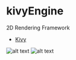 # kivyEngine

2D Rendering Framework
- [Kivy](https://kivy.org/)


![alt text](https://i.imgur.com/rwbB8ms.png)
![alt text](https://i.imgur.com/mXkN80k.png)
